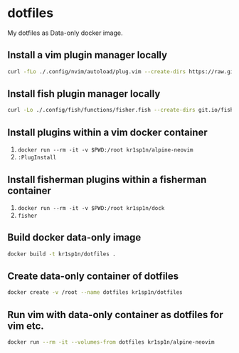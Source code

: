 # dotfiles

My dotfiles as Data-only docker image.


## Install a vim plugin manager locally

```bash
curl -fLo ./.config/nvim/autoload/plug.vim --create-dirs https://raw.githubusercontent.com/junegunn/vim-plug/master/plug.vim
```

## Install fish plugin manager locally

```bash
curl -Lo ./.config/fish/functions/fisher.fish --create-dirs git.io/fisher
```

## Install plugins within a vim docker container

1. ```docker run --rm -it -v $PWD:/root kr1sp1n/alpine-neovim```
2. ```:PlugInstall```


## Install fisherman plugins within a fisherman container

1. ```docker run --rm -it -v $PWD:/root kr1sp1n/dock```
2. ```fisher```

## Build docker data-only image

```bash
docker build -t kr1sp1n/dotfiles .
```

## Create data-only container of dotfiles

```bash
docker create -v /root --name dotfiles kr1sp1n/dotfiles
```

## Run vim with data-only container as dotfiles for vim etc.

```bash
docker run --rm -it --volumes-from dotfiles kr1sp1n/alpine-neovim
```
